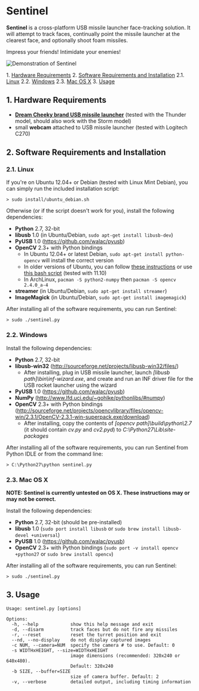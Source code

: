 # Sentinel

**Sentinel** is a cross-platform USB missile launcher face-tracking solution. It will attempt to track faces, continually point the missile launcher at the clearest face, and optionally shoot foam missiles.

Impress your friends! Intimidate your enemies!

![Demonstration of Sentinel](https://raw.github.com/AlexNisnevich/sentinel/master/demonstration.jpg)

1\.  [Hardware Requirements](#hardwarerequirements)
2\.  [Software Requirements and Installation](#softwarerequirementsandinstallation)
2.1\.  [Linux](#linux)
2.2\.  [Windows](#windows)
2.3\.  [Mac OS X](#macosx)
3\.  [Usage](#usage)

<a name="hardwarerequirements"></a>

## 1\. Hardware Requirements
- **[Dream Cheeky brand USB missile launcher](http://www.amazon.com/Dream-Cheeky-908-Electronic-Reference/dp/B004SAYO46)** (tested with the Thunder model, should also work with the Storm model)
- small **webcam** attached to USB missile launcher (tested with Logitech C270)

<a name="softwarerequirementsandinstallation"></a>

## 2\. Software Requirements and Installation

<a name="linux"></a>

### 2.1\. Linux
If you're on Ubuntu 12.04+ or Debian (tested with Linux Mint Debian), you can simply run the included installation script:
```
> sudo install/ubuntu_debian.sh
```

Otherwise (or if the script doesn't work for you), install the following dependencies:

- **Python** 2.7, 32-bit
- **libusb** 1.0 (in Ubuntu/Debian, `sudo apt-get install libusb-dev`)
- **PyUSB** 1.0 (https://github.com/walac/pyusb)
- **OpenCV** 2.3+ with Python bindings
	- In Ubuntu 12.04+ or latest Debian, `sudo apt-get install python-opencv` will install the correct version
	- In older versions of Ubuntu, you can follow [these instructions](http://jayrambhia.wordpress.com/2012/06/20/install-opencv-2-4-in-ubuntu-12-04-precise-pangolin/) or use [this bash script](https://github.com/jayrambhia/Install-OpenCV/blob/master/Ubuntu/2.4/opencv2_4_3.sh) (tested with 11.10)
	- In ArchLinux, `pacman -S python2-numpy` then `pacman -S opencv 2.4.0_a-4`
- **streamer** (in Ubuntu/Debian, `sudo apt-get install streamer`)
- **ImageMagick** (in Ubuntu/Debian, `sudo apt-get install imagemagick`)

After installing all of the software requirements, you can run Sentinel:
```
> sudo ./sentinel.py
```

<a name="windows"></a>

### 2.2\. Windows

Install the following dependencies:

- **Python** 2.7, 32-bit
- **libusb-win32** (http://sourceforge.net/projects/libusb-win32/files/)
   - After installing, plug in USB missile launcher, launch *[libusb path]\bin\inf-wizard.exe*, and create and run an INF driver file for the USB rocket launcher using the wizard
- **PyUSB** 1.0 (https://github.com/walac/pyusb)
- **NumPy** (http://www.lfd.uci.edu/~gohlke/pythonlibs/#numpy)
- **OpenCV** 2.3+ with Python bindings (http://sourceforge.net/projects/opencvlibrary/files/opencv-win/2.3.1/OpenCV-2.3.1-win-superpack.exe/download)
   - After installing, copy the contents of *[opencv path]\build\python\2.7* (it should contain *cv.py* and *cv2.pyd*) to *C:\Python27\Lib\site-packages*

After installing all of the software requirements, you can run Sentinel from Python IDLE or from the command line:
```
> C:\Python27\python sentinel.py
```

<a name="macosx"></a>

### 2.3\. Mac OS X

**NOTE: Sentinel is currently untested on OS X. These instructions may or may not be correct.**

Install the following dependencies:

- **Python** 2.7, 32-bit (should be pre-installed)
- **libusb** 1.0 (`sudo port install libusb` or `sudo brew install libusb-devel +universal`)
- **PyUSB** 1.0 (https://github.com/walac/pyusb)
- **OpenCV** 2.3+ with Python bindings (`sudo port -v install opencv +python27` or `sudo brew install opencv`)

After installing all of the software requirements, you can run Sentinel:
```
> sudo ./sentinel.py
```

<a name="usage"></a>

## 3\. Usage

```
Usage: sentinel.py [options]

Options:
  -h, --help            show this help message and exit
  -d, --disarm          track faces but do not fire any missiles
  -r, --reset           reset the turret position and exit
  --nd, --no-display    do not display captured images
  -c NUM, --camera=NUM  specify the camera # to use. Default: 0
  -s WIDTHxHEIGHT, --size=WIDTHxHEIGHT
                        image dimensions (recommended: 320x240 or 640x480).
                        Default: 320x240
  -b SIZE, --buffer=SIZE
                        size of camera buffer. Default: 2
  -v, --verbose         detailed output, including timing information
```
